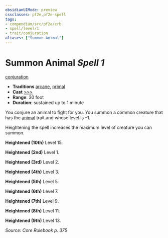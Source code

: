 ```yaml
---
obsidianUIMode: preview
cssclasses: pf2e,pf2e-spell
tags:
- compendium/src/pf2e/crb
- spell/level/1
- trait/conjuration
aliases: ["Summon Animal"]
---
```

# Summon Animal *Spell 1*   
[conjuration](rules/traits/conjuration.md "Conjuration School Trait")  

- **Traditions** [arcane](rules/traits/arcane.md "Arcane Tradition Trait"), [primal](rules/traits/primal.md "Primal Tradition Trait")
- **Cast** [>>>](rules/core-rulebook/chapter-9-playing-the-game.md#Actions "Three-Action") 
- **Range**: 30 foot
- **Duration**: sustained up to 1 minute

You conjure an animal to fight for you. You summon a common creature that has the [animal](rules/traits/animal.md "Animal Creature Type Trait") trait and whose level is –1.

Heightening the spell increases the maximum level of creature you can summon.

**Heightened (10th)** Level 15.

**Heightened (2nd)** Level 1.

**Heightened (3rd)** Level 2.

**Heightened (4th)** Level 3.

**Heightened (5th)** Level 5.

**Heightened (6th)** Level 7.

**Heightened (7th)** Level 9.

**Heightened (8th)** Level 11.

**Heightened (9th)** Level 13.

*Source: Core Rulebook p. 375*